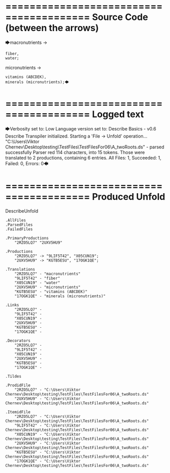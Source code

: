 ========================================
Source Code (between the arrows)
========================================

🡆macronutrients ->

    fiber,
    water;

micronutrients ->

    vitamins (ABCDEK),
    minerals (micronutrients);🡄

========================================
Logged text
========================================

🡆Verbosity set to: Low
Language version set to: Describe Basics - v0.6
Describe Transpiler initialized.
Starting a 'File -> Unfold' operation...
"C:\Users\Viktor Chernev\Desktop\testing\TestFiles\TestFilesFor06\A_twoRoots.ds" - parsed successfully
Parser red 114 characters, into 15 tokens.
Those were translated to 2 productions, containing 6 entries.
All Files: 1, Succeeded: 1, Failed: 0, Errors: 0🡄

========================================
Produced Unfold
========================================

DescribeUnfold

    .AllFiles
    .ParsedFiles
    .FailedFiles

    .PrimaryProductions
        "2RZO5LQ7" "2UXV5HU9" 

    .Productions
        "2RZO5LQ7" -> "9LIF5T42", "X05CUN19";
        "2UXV5HU9" -> "KGTB5ESU", "17OGK1QE";

    .Translations
        "2RZO5LQ7" - "macronutrients"
        "9LIF5T42" - "fiber"
        "X05CUN19" - "water"
        "2UXV5HU9" - "micronutrients"
        "KGTB5ESU" - "vitamins (ABCDEK)"
        "17OGK1QE" - "minerals (micronutrients)"

    .Links
        "2RZO5LQ7" - 
        "9LIF5T42" - 
        "X05CUN19" - 
        "2UXV5HU9" - 
        "KGTB5ESU" - 
        "17OGK1QE" - 

    .Decorators
        "2RZO5LQ7" - 
        "9LIF5T42" - 
        "X05CUN19" - 
        "2UXV5HU9" - 
        "KGTB5ESU" - 
        "17OGK1QE" - 

    .Tildes

    .ProdidFile
        "2RZO5LQ7" - "C:\Users\Viktor Chernev\Desktop\testing\TestFiles\TestFilesFor06\A_twoRoots.ds"
        "2UXV5HU9" - "C:\Users\Viktor Chernev\Desktop\testing\TestFiles\TestFilesFor06\A_twoRoots.ds"

    .ItemidFile
        "2RZO5LQ7" - "C:\Users\Viktor Chernev\Desktop\testing\TestFiles\TestFilesFor06\A_twoRoots.ds"
        "9LIF5T42" - "C:\Users\Viktor Chernev\Desktop\testing\TestFiles\TestFilesFor06\A_twoRoots.ds"
        "X05CUN19" - "C:\Users\Viktor Chernev\Desktop\testing\TestFiles\TestFilesFor06\A_twoRoots.ds"
        "2UXV5HU9" - "C:\Users\Viktor Chernev\Desktop\testing\TestFiles\TestFilesFor06\A_twoRoots.ds"
        "KGTB5ESU" - "C:\Users\Viktor Chernev\Desktop\testing\TestFiles\TestFilesFor06\A_twoRoots.ds"
        "17OGK1QE" - "C:\Users\Viktor Chernev\Desktop\testing\TestFiles\TestFilesFor06\A_twoRoots.ds"

